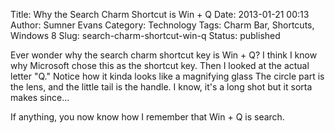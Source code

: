 Title: Why the Search Charm Shortcut is Win + Q
Date: 2013-01-21 00:13
Author: Sumner Evans
Category: Technology
Tags: Charm Bar, Shortcuts, Windows 8
Slug: search-charm-shortcut-win-q
Status: published

Ever wonder why the search charm shortcut key is Win + Q? I think I know why
Microsoft chose this as the shortcut key. Then I looked at the actual letter
"Q." Notice how it kinda looks like a magnifying glass The circle part is the
lens, and the little tail is the handle. I know, it's a long shot but it sorta
makes since...

If anything, you now know how I remember that Win + Q is search.

